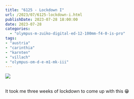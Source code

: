 ```yaml
---
title: "6125 - Lockdown I"
url: /2023/07/6125-lockdown-i.html
publishDate: 2023-07-28 18:00:00
date: 2023-07-28
categories:
  - "olympus-m-zuiko-digital-ed-12-100mm-f4-0-is-pro"
tags:
- "austria"
- "carinthia"
- "karnten"
- "villach"
- "olympus-om-d-e-m1-mk-iii"
---
```

<div class="container">
<div class="center"><a target="_blank" href="https://d25zfm9zpd7gm5.cloudfront.net/1200x1200/2020/20200407_102333-Pano_lr.jpg"><img class="webfeedsFeaturedVisual" src="https://d25zfm9zpd7gm5.cloudfront.net/0600x0600/2020/20200407_102333-Pano_lr.jpg" /></a></div>
</div>
<br />

It took me three weeks of lockdown to come up with this :grin:
